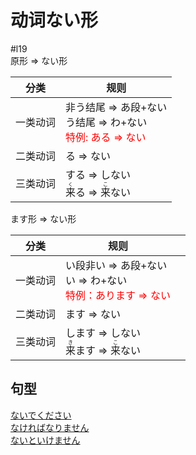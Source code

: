 # 动词ない形  

 #l19  
原形 => ない形  

|分类|规则|
|-| - |
|一类动词|非う结尾 => あ段+ない<br>う结尾 => わ+ない<br><font color=red>特例: ある => ない</font>|
|二类动词|る => ない|
|三类动词|する => しない<br><ruby>来<rt>く</rt></ruby>る => <ruby>来<rt>こ</rt></ruby>ない|

ます形 => ない形  

| 分类   | 规则                                                                 |     |
| ---- | ------------------------------------------------------------------ | --- |
| 一类动词 | い段非い => あ段+ない<br>い => わ+ない<br><font color=red>特例：あります => ない</font>       |     |
| 二类动词 | ます => ない                                                             |     |
| 三类动词 | します => しない<br><ruby>来<rt>き</rt>ます</ruby> => <ruby>来<rt>こ</rt>ない</ruby> |     |

## 句型

[ないでください](ください.md#请求做某事)  
[なければなりません](なければなりません.md)  
[ないといけません](ないと.md)  